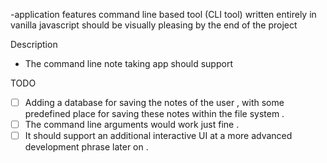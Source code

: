 -application features
    command line based tool (CLI tool)
    written entirely in vanilla javascript
    should be visually pleasing by the end of the project

Description

* The command line note taking app should support

TODO
    
- [ ] Adding a database for saving the notes of the user , with some predefined place for saving these notes within the file system .
- [ ] The command line arguments would work just fine .
- [ ] It should support an additional interactive UI at a more advanced development phrase later on .
